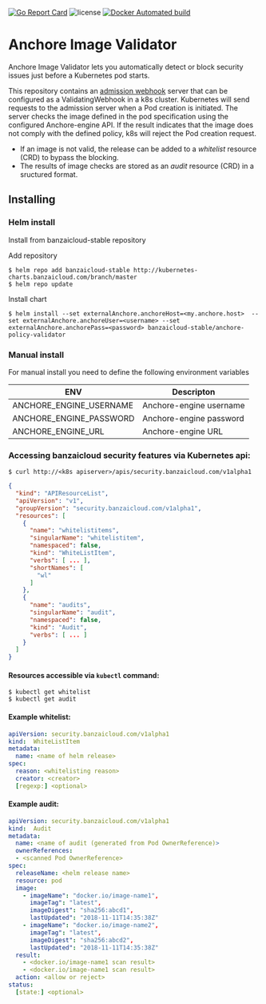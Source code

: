 [![Go Report Card](https://goreportcard.com/badge/github.com/banzaicloud/anchore-image-validator)](https://goreportcard.com/report/github.com/banzaicloud/anchore-image-validator)
![license](http://img.shields.io/badge/license-Apache%20v2-orange.svg)
[![Docker Automated build](https://img.shields.io/docker/automated/banzaicloud/anchore-image-validator.svg)](https://hub.docker.com/r/banzaicloud/anchore-image-validator/)
# Anchore Image Validator

Anchore Image Validator lets you automatically detect or block security issues just before a Kubernetes pod starts. 

This repository contains an [admission webhook](https://banzaicloud.com/blog/k8s-admission-webhooks/) server that can be configured as a ValidatingWebhook in a k8s cluster. Kubernetes will send requests to the admission server when a Pod creation is initiated. The server checks the image defined in the pod specification using the configured Anchore-engine API. If the result indicates that the image does not comply with the defined policy, k8s will reject the Pod creation request.

- If an image is not valid, the release can be added to a *whitelist* resource (CRD) to bypass the blocking.
- The results of image checks are stored as an *audit* resource (CRD) in a sructured format.

## Installing

### Helm install

Install from banzaicloud-stable repository

Add repository
```
$ helm repo add banzaicloud-stable http://kubernetes-charts.banzaicloud.com/branch/master
$ helm repo update
```

Install chart
```
$ helm install --set externalAnchore.anchoreHost=<my.anchore.host>  --set externalAnchore.anchoreUser=<username> --set externalAnchore.anchorePass=<password> banzaicloud-stable/anchore-policy-validator
```

### Manual install
For manual install you need to define the following environment variables

|           ENV          |       Descripton      |
|------------------------|-----------------------|
|ANCHORE_ENGINE_USERNAME |Anchore-engine username|
|ANCHORE_ENGINE_PASSWORD |Anchore-engine password|
|ANCHORE_ENGINE_URL      |Anchore-engine URL     |


### Accessing banzaicloud security features via Kubernetes api:

```shell
$ curl http://<k8s apiserver>/apis/security.banzaicloud.com/v1alpha1
```

```json
{
  "kind": "APIResourceList",
  "apiVersion": "v1",
  "groupVersion": "security.banzaicloud.com/v1alpha1",
  "resources": [
    {
      "name": "whitelistitems",
      "singularName": "whitelistitem",
      "namespaced": false,
      "kind": "WhiteListItem",
      "verbs": [ ... ],
      "shortNames": [
        "wl"
      ]
    },
    {
      "name": "audits",
      "singularName": "audit",
      "namespaced": false,
      "kind": "Audit",
      "verbs": [ ... ]
    }
  ]
}
```

#### Resources accessible via `kubectl` command:

```shell
$ kubectl get whitelist
$ kubectl get audit
```


#### Example whitelist:

```yaml
apiVersion: security.banzaicloud.com/v1alpha1
kind:  WhiteListItem
metadata:
  name: <name of helm release>
spec:
  reason: <whitelisting reason>
  creator: <creator>
  [regexp:] <optional>
```

#### Example audit:

```yaml
apiVersion: security.banzaicloud.com/v1alpha1
kind:  Audit
metadata:
  name: <name of audit (generated from Pod OwnerReference)>
  ownerReferences:
  - <scanned Pod OwnerReference>
spec:
  releaseName: <helm release name>
  resource: pod
  image:
    - imageName": "docker.io/image-name1",
      imageTag": "latest",
      imageDigest": "sha256:abcd1",
      lastUpdated": "2018-11-11T14:35:38Z"
    - imageName": "docker.io/image-name2",
      imageTag": "latest",
      imageDigest": "sha256:abcd2",
      lastUpdated": "2018-11-11T14:35:38Z"    
  result:
    - <docker.io/image-name1 scan result>
    - <docker.io/image-name1 scan result>
  action: <allow or reject>
status:
  [state:] <optional>
```
